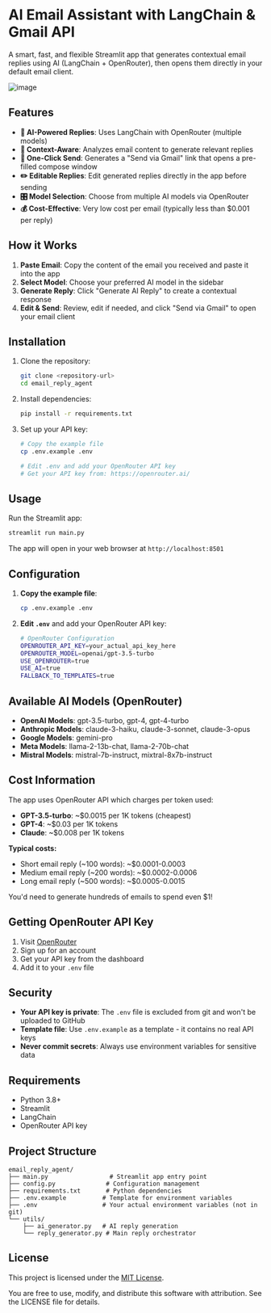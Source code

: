 # AI Email Assistant with LangChain & Gmail API

A smart, fast, and flexible Streamlit app that generates contextual email replies using AI (LangChain + OpenRouter), then opens them directly in your default email client.

![image](https://github.com/user-attachments/assets/7cf40969-a7cb-4750-b047-670211cdcaae)

## Features

- **🤖 AI-Powered Replies**: Uses LangChain with OpenRouter (multiple models)
- **🎯 Context-Aware**: Analyzes email content to generate relevant replies
- **🚀 One-Click Send**: Generates a "Send via Gmail" link that opens a pre-filled compose window
- **✏️ Editable Replies**: Edit generated replies directly in the app before sending
- **🎛️ Model Selection**: Choose from multiple AI models via OpenRouter
- **💰 Cost-Effective**: Very low cost per email (typically less than $0.001 per reply)

## How it Works

1. **Paste Email**: Copy the content of the email you received and paste it into the app
2. **Select Model**: Choose your preferred AI model in the sidebar
3. **Generate Reply**: Click "Generate AI Reply" to create a contextual response
4. **Edit & Send**: Review, edit if needed, and click "Send via Gmail" to open your email client

## Installation

1. Clone the repository:
   ```bash
   git clone <repository-url>
   cd email_reply_agent
   ```

2. Install dependencies:
   ```bash
   pip install -r requirements.txt
   ```

3. Set up your API key:
   ```bash
   # Copy the example file
   cp .env.example .env
   
   # Edit .env and add your OpenRouter API key
   # Get your API key from: https://openrouter.ai/
   ```

## Usage

Run the Streamlit app:
```bash
streamlit run main.py
```

The app will open in your web browser at `http://localhost:8501`

## Configuration

1. **Copy the example file**:
   ```bash
   cp .env.example .env
   ```

2. **Edit `.env`** and add your OpenRouter API key:
   ```bash
   # OpenRouter Configuration
   OPENROUTER_API_KEY=your_actual_api_key_here
   OPENROUTER_MODEL=openai/gpt-3.5-turbo
   USE_OPENROUTER=true
   USE_AI=true
   FALLBACK_TO_TEMPLATES=true
   ```

## Available AI Models (OpenRouter)

- **OpenAI Models**: gpt-3.5-turbo, gpt-4, gpt-4-turbo
- **Anthropic Models**: claude-3-haiku, claude-3-sonnet, claude-3-opus
- **Google Models**: gemini-pro
- **Meta Models**: llama-2-13b-chat, llama-2-70b-chat
- **Mistral Models**: mistral-7b-instruct, mixtral-8x7b-instruct

## Cost Information

The app uses OpenRouter API which charges per token used:

- **GPT-3.5-turbo**: ~$0.0015 per 1K tokens (cheapest)
- **GPT-4**: ~$0.03 per 1K tokens
- **Claude**: ~$0.008 per 1K tokens

**Typical costs:**
- Short email reply (~100 words): ~$0.0001-0.0003
- Medium email reply (~200 words): ~$0.0002-0.0006
- Long email reply (~500 words): ~$0.0005-0.0015

You'd need to generate hundreds of emails to spend even $1!

## Getting OpenRouter API Key

1. Visit [OpenRouter](https://openrouter.ai/)
2. Sign up for an account
3. Get your API key from the dashboard
4. Add it to your `.env` file

## Security

- **Your API key is private**: The `.env` file is excluded from git and won't be uploaded to GitHub
- **Template file**: Use `.env.example` as a template - it contains no real API keys
- **Never commit secrets**: Always use environment variables for sensitive data

## Requirements

- Python 3.8+
- Streamlit
- LangChain
- OpenRouter API key

## Project Structure

```
email_reply_agent/
├── main.py                 # Streamlit app entry point
├── config.py              # Configuration management
├── requirements.txt       # Python dependencies
├── .env.example          # Template for environment variables
├── .env                  # Your actual environment variables (not in git)
└── utils/
    ├── ai_generator.py   # AI reply generation
    └── reply_generator.py # Main reply orchestrator
```

## License

This project is licensed under the [MIT License](LICENSE).

You are free to use, modify, and distribute this software with attribution. See the LICENSE file for details. 

